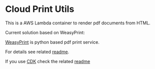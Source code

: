 # Cloud Print Utils

This is a AWS Lambda container to render pdf documents from HTML.

Current solution based on WeasyPrint:

[WeasyPrint](https://weasyprint.org/) is python based pdf print service.

For details see related [readme](weasyprint/README.md).

If you use [CDK](https://docs.aws.amazon.com/cdk/latest/guide/home.html) check the related [readme](cdk-stacks/README.md)
